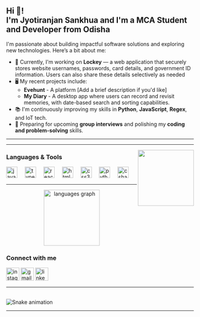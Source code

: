 <h2 align="left"><label align="center">Hi 👋!</label><br> I'm Jyotiranjan Sankhua and I'm a MCA Student and Developer from Odisha</h2>

I'm passionate about building impactful software solutions and exploring new technologies. Here’s a bit about me:

- 🌱 Currently, I'm working on **Lockey** — a web application that securely stores website usernames, passwords, card details, and government ID information. Users can also share these details selectively as needed
- 🖥️ My recent projects include:
  - **Evehunt** - A platform [Add a brief description if you'd like]
  - **My Diary** - A desktop app where users can record and revisit memories, with date-based search and sorting capabilities.
- 📚 I'm continuously improving my skills in **Python**, **JavaScript**, **Regex**, and IoT tech.
- 🎯 Preparing for upcoming **group interviews** and polishing my **coding and problem-solving** skills.

---



---

<img align="right" height="150" src="https://i.imgflip.com/65efzo.gif"  />

### Languages & Tools

<div align="left">
  <img src="https://cdn.jsdelivr.net/gh/devicons/devicon/icons/javascript/javascript-original.svg" height="30" alt="javascript logo"  />
  <img width="12" />
  <img src="https://cdn.jsdelivr.net/gh/devicons/devicon/icons/typescript/typescript-original.svg" height="30" alt="typescript logo"  />
  <img width="12" />
  <img src="https://cdn.jsdelivr.net/gh/devicons/devicon/icons/react/react-original.svg" height="30" alt="react logo"  />
  <img width="12" />
  <img src="https://cdn.jsdelivr.net/gh/devicons/devicon/icons/html5/html5-original.svg" height="30" alt="html5 logo"  />
  <img width="12" />
  <img src="https://cdn.jsdelivr.net/gh/devicons/devicon/icons/css3/css3-original.svg" height="30" alt="css3 logo"  />
  <img width="12" />
  <img src="https://cdn.jsdelivr.net/gh/devicons/devicon/icons/python/python-original.svg" height="30" alt="python logo"  />
  <img width="12" />
  <img src="https://cdn.jsdelivr.net/gh/devicons/devicon/icons/csharp/csharp-original.svg" height="30" alt="csharp logo"  />
</div>

---
<div align="center">
 <!-- 
  <img src="https://github-readme-stats.vercel.app/api?username=jnscdndn&hide_title=false&hide_rank=false&show_icons=true&include_all_commits=true&count_private=true&disable_animations=false&theme=dracula&locale=en&hide_border=false" height="150" alt="stats graph"  />
  -->
  <img src="https://github-readme-stats.vercel.app/api/top-langs?username=jnscdndn&locale=en&hide_title=false&layout=compact&card_width=400&langs_count=8&theme=dracula&hide_border=false" height="150" alt="languages graph"  />
</div>

### Connect with me

<div align="left">
  <a href="https://www.instagram.com/jyoti__ranjan_"><img src="https://img.shields.io/static/v1?message=Instagram&logo=instagram&label=&color=E4405F&logoColor=white&labelColor=&style=for-the-badge" height="35" alt="instagram logo"  /></a>
  <img src="https://img.shields.io/static/v1?message=Gmail&logo=gmail&label=&color=D14836&logoColor=white&labelColor=&style=for-the-badge" height="35" alt="gmail logo"  />
  <img src="https://img.shields.io/static/v1?message=LinkedIn&logo=linkedin&label=&color=0077B5&logoColor=white&labelColor=&style=for-the-badge" height="35" alt="linkedin logo"  />
</div>

---

<br clear="both">

<img src="https://raw.githubusercontent.com/jnscdndn/jnscdndn/output/snake.svg" alt="Snake animation" />

---
